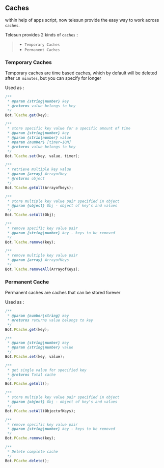 ## Caches

within help of apps script, now telesun provide the easy way to work across `caches`.

Telesun provides 2 kinds of `caches` :

> - `Temporary Caches`
> - `Permanent Caches`

### Temporary Caches

Temporary caches are time based caches, which by default will be deleted after `10 minutes`, but you can specify for longer

Used as :

```js
/**
 * @param {string|number} key
 * @returns value belongs to key
 */
Bot.TCache.get(key);

/**
 * store specific key value for a specific amount of time
 * @param {string|number} key
 * @param {strin|number} value
 * @param {number} [timer=10M]
 * @returns value belongs to key
 */
Bot.TCache.set(key, value, timer);

/**
 * retrieve multiple key value
 * @param {array} Arrayofkey
 * @returns object
 */
Bot.TCache.getAll(Arrayofkeys);

/**
 * store multiple key value pair specified in object
 * @param {object} Obj - object of key's and values
 */
Bot.TCache.setAll(Obj);

/**
 * remove specific key value pair
 * @param {string|number} key - keys to be removed
 */
Bot.TCache.remove(key);

/**
 * remove multiple key value pair
 * @param {array} ArrayofKeys
 */
Bot.TCache.removeAll(ArrayofKeys);
```

### Permanent Cache

Permanent caches are caches that can be stored forever

Used as :

```js
/**
 * @param {number|string} key
 * @returns returns value belongs to key
 */
Bot.PCache.get(key);

/**
 * @param {string|number} key
 * @param {string|number} value
 */
Bot.PCache.set(key, value);

/**
 * get single value for specified key
 * @returns Total cache
 */
Bot.PCache.getAll();

/**
 * store multiple key value pair specified in object
 * @param {object} Obj - object of key's and values
 */
Bot.PCache.setAll(ObjectofKeys);

/**
 * remove specific key value pair
 * @param {string|number} key - keys to be removed
 */
Bot.PCache.remove(key);

/**
 * Delete complete cache
 */
Bot.PCache.delete();
```
